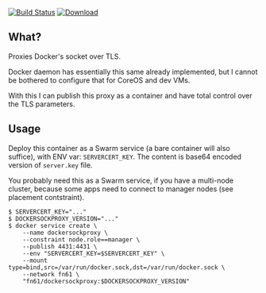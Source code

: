 [![Build Status](https://img.shields.io/travis/function61/dockersockproxy.svg?style=for-the-badge)](https://travis-ci.org/function61/dockersockproxy)
[![Download](https://img.shields.io/docker/pulls/fn61/dockersockproxy.svg?style=for-the-badge)](https://hub.docker.com/r/fn61/dockersockproxy/)

What?
-----

Proxies Docker's socket over TLS.

Docker daemon has essentially this same already implemented,
but I cannot be bothered to configure that for CoreOS and dev VMs.

With this I can publish this proxy as a container and have total control over the TLS parameters.


Usage
-----

Deploy this container as a Swarm service (a bare container will also suffice), with ENV var: `SERVERCERT_KEY`.
The content is base64 encoded version of `server.key` file.

You probably need this as a Swarm service, if you have a multi-node cluster, because some
apps need to connect to manager nodes (see placement contstraint).

```
$ SERVERCERT_KEY="..."
$ DOCKERSOCKPROXY_VERSION="..."
$ docker service create \
	--name dockersockproxy \
	--constraint node.role==manager \
	--publish 4431:4431 \
	--env "SERVERCERT_KEY=$SERVERCERT_KEY" \
	--mount type=bind,src=/var/run/docker.sock,dst=/var/run/docker.sock \
	--network fn61 \
	"fn61/dockersockproxy:$DOCKERSOCKPROXY_VERSION"
```

